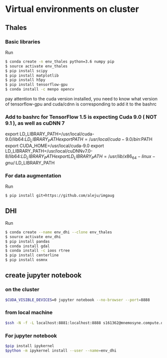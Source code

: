 # Virtual environments on cluster

## Thales 

### Basic libraries
Run
```sh
$ conda create -n env_thales python=3.6 numpy pip
$ source activate env_thales
$ pip install scipy
$ pip install matplotlib
$ pip install h5py
$ pip install tensorflow-gpu 
$ conda install -c menpo opencv
```
pay attention to the cuda version installed, you need to know what version of tensorflow-gpu and cuda/cdnn is corresponding to 								add it to the bashrc 

### Add to bashrc for TensorFlow 1.5 is expecting Cuda 9.0 ( NOT 9.1 ), as well as cuDNN 7
export LD_LIBRARY_PATH=/usr/local/cuda-9.0/lib64:$LD_LIBRARY_PATH
export PATH=/usr/local/cuda-9.0/bin:$PATH
export CUDA_HOME=/usr/local/cuda-9.0
export LD_LIBRARY_PATH=/usr/local/cuDNNv7.0-8/lib64:$LD_LIBRARY_PATH
export LD_LIBRARY_PATH=/usr/lib/x86_64-linux-gnu/:$LD_LIBRARY_PATH

### For data augmentation
Run
```sh
$ pip install git+https://github.com/aleju/imgaug
```

## DHI 
Run
```sh
$ conda create --name env_dhi --clone env_thales
$ source activate env_dhi
$ pip install pandas
$ conda install gdal
$ conda install -c ioos rtree 
$ pip install centerline
$ pip install osmnx
```


## create jupyter notebook
### on the cluster
```sh
$CUDA_VISIBLE_DEVICES=0 jupyter notebook --no-browser --port=8888
```
### from local machine
```sh
$ssh -N -f -L localhost:8881:localhost:8888 s161362@mnemosyne.compute.dtu.dk
```

### For jupyter notebook
```sh
$pip install ipykernel
$python -m ipykernel install --user --name=env_dhi
```
